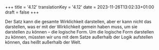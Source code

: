 +++
title = '4.12'
translationKey = '4.12'
date = 2023-11-26T13:02:33+01:00
draft = false
+++

Der Satz kann die gesamte Wirklichkeit darstellen, aber er kann nicht das darstellen, was er mit der Wirklichkeit gemein haben muss, um sie darstellen zu können – die logische Form.
Um die logische Form darstellen zu können, müssten wir uns mit dem Satze außerhalb der Logik aufstellen können, das heißt außerhalb der Welt.
